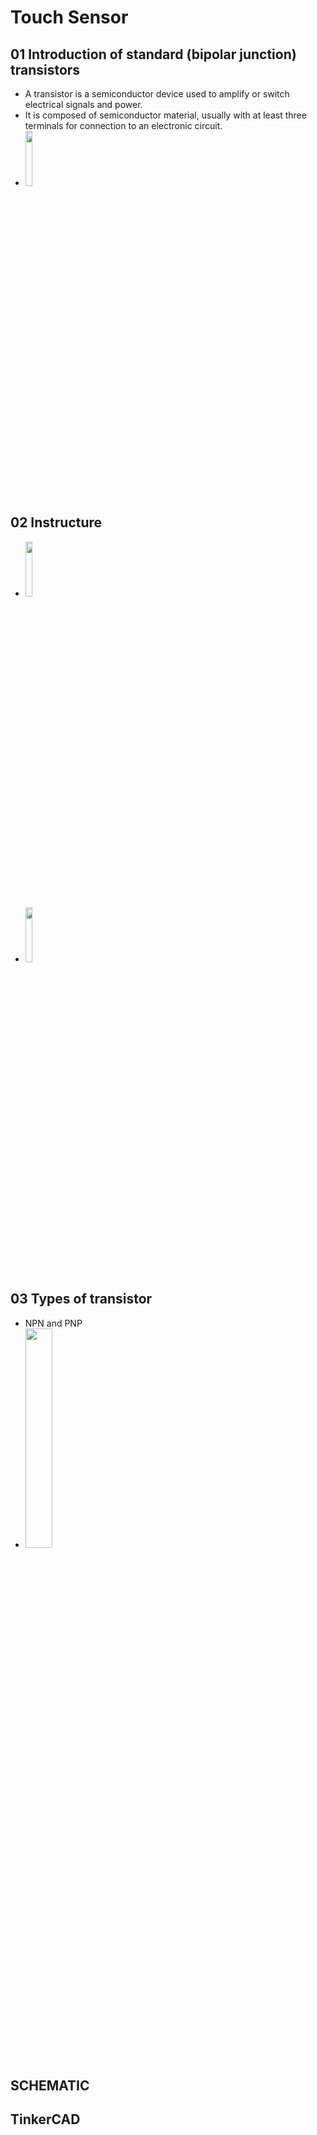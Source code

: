 # Touch Sensor
## 01 Introduction of standard (bipolar junction) transistors
+ A transistor is a semiconductor device used to amplify or switch electrical signals and power.
+ It is composed of semiconductor material, usually with at least three terminals for connection to an electronic circuit.
+ <img src=https://user-images.githubusercontent.com/81423727/141734462-9d2709a3-75a1-44ea-99ae-8c21dd15a2d0.png width=15% />

## 02 Instructure
+ <img src=https://user-images.githubusercontent.com/81423727/141735355-ea742e63-d109-4a27-9624-a9fe400cee5f.png width=15% />

+ <img src=https://user-images.githubusercontent.com/81423727/141735483-23ec2279-e3f5-44d0-b88f-b3e2dee6dc72.png width=15% />
 
## 03 Types of transistor
+ NPN and PNP
+ <img src=https://user-images.githubusercontent.com/81423727/141734247-24eccf55-d426-4721-9ec5-c87be642d4ba.png width=30% />



## SCHEMATIC


## TinkerCAD

